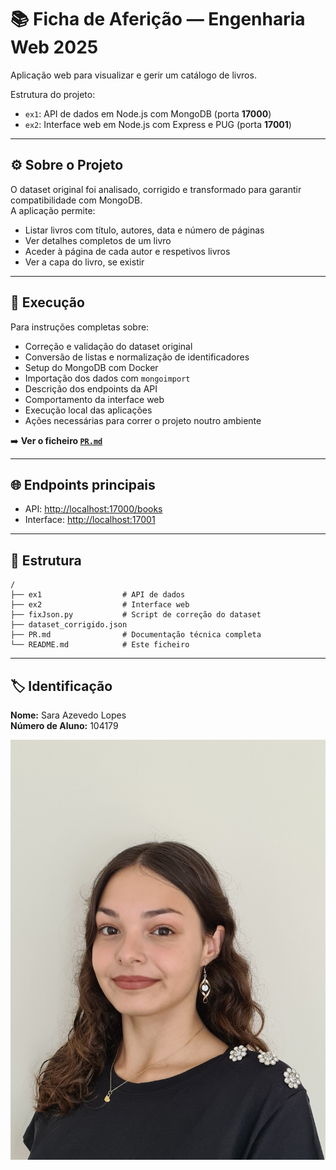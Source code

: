 # 📚 Ficha de Aferição — Engenharia Web 2025

Aplicação web para visualizar e gerir um catálogo de livros.

Estrutura do projeto:
- `ex1`: API de dados em Node.js com MongoDB (porta **17000**)
- `ex2`: Interface web em Node.js com Express e PUG (porta **17001**)

---

## ⚙️ Sobre o Projeto

O dataset original foi analisado, corrigido e transformado para garantir compatibilidade com MongoDB.  
A aplicação permite:

- Listar livros com título, autores, data e número de páginas
- Ver detalhes completos de um livro
- Aceder à página de cada autor e respetivos livros
- Ver a capa do livro, se existir

---

## 🧪 Execução

Para instruções completas sobre:

- Correção e validação do dataset original
- Conversão de listas e normalização de identificadores
- Setup do MongoDB com Docker
- Importação dos dados com `mongoimport`
- Descrição dos endpoints da API
- Comportamento da interface web
- Execução local das aplicações
- Ações necessárias para correr o projeto noutro ambiente

➡️ **Ver o ficheiro [`PR.md`](./PR.md)**

---

## 🌐 Endpoints principais

- API: [http://localhost:17000/books](http://localhost:17000/books)  
- Interface: [http://localhost:17001](http://localhost:17001)

---

## 📁 Estrutura

```plaintext
/
├── ex1                  # API de dados
├── ex2                  # Interface web
├── fixJson.py           # Script de correção do dataset
├── dataset_corrigido.json
├── PR.md                # Documentação técnica completa
└── README.md            # Este ficheiro
```

---

## 🏷️ Identificação

**Nome:** Sara Azevedo Lopes  
**Número de Aluno:** 104179

![Identificação Sara Azevedo Lopes](../fotografia.png)